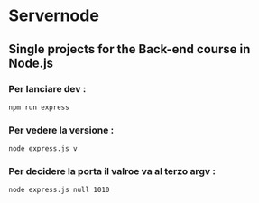 # Servernode
## Single projects for the Back-end course in Node.js

### Per lanciare dev : 
```
npm run express
```
### Per vedere la versione : 
```
node express.js v
```
### Per decidere la porta il valroe va al terzo argv : 
```
node express.js null 1010
```